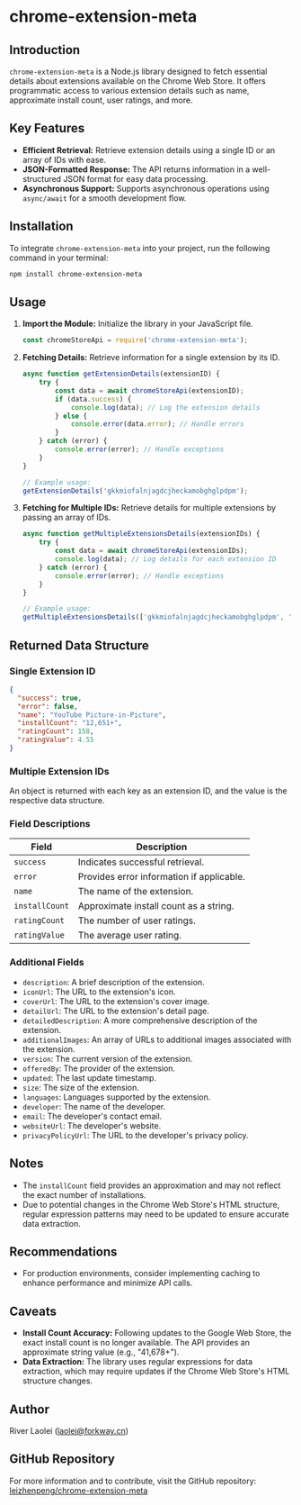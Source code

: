 
# **chrome-extension-meta**

## Introduction

`chrome-extension-meta` is a Node.js library designed to fetch essential details about extensions available on the Chrome Web Store. It offers programmatic access to various extension details such as name, approximate install count, user ratings, and more.

## Key Features

- **Efficient Retrieval:** Retrieve extension details using a single ID or an array of IDs with ease.
- **JSON-Formatted Response:** The API returns information in a well-structured JSON format for easy data processing.
- **Asynchronous Support:** Supports asynchronous operations using `async/await` for a smooth development flow.

## Installation

To integrate `chrome-extension-meta` into your project, run the following command in your terminal:

```bash
npm install chrome-extension-meta
```

## Usage

1. **Import the Module:**
   Initialize the library in your JavaScript file.

   ```javascript
   const chromeStoreApi = require('chrome-extension-meta');
   ```

2. **Fetching Details:**
   Retrieve information for a single extension by its ID.

   ```javascript
   async function getExtensionDetails(extensionID) {
       try {
           const data = await chromeStoreApi(extensionID);
           if (data.success) {
               console.log(data); // Log the extension details
           } else {
               console.error(data.error); // Handle errors
           }
       } catch (error) {
           console.error(error); // Handle exceptions
       }
   }

   // Example usage:
   getExtensionDetails('gkkmiofalnjagdcjheckamobghglpdpm');
   ```

3. **Fetching for Multiple IDs:**
   Retrieve details for multiple extensions by passing an array of IDs.

   ```javascript
   async function getMultipleExtensionsDetails(extensionIDs) {
       try {
           const data = await chromeStoreApi(extensionIDs);
           console.log(data); // Log details for each extension ID
       } catch (error) {
           console.error(error); // Handle exceptions
       }
   }

   // Example usage:
   getMultipleExtensionsDetails(['gkkmiofalnjagdcjheckamobghglpdpm', 'cfidkbgamfhdgmedldkagjopnbobdmdn']);
   ```

## Returned Data Structure

### Single Extension ID

```json
{
  "success": true,
  "error": false,
  "name": "YouTube Picture-in-Picture",
  "installCount": "12,651+",
  "ratingCount": 158,
  "ratingValue": 4.55
}
```

### Multiple Extension IDs

An object is returned with each key as an extension ID, and the value is the respective data structure.

### Field Descriptions

| Field             | Description                            |
|------------------|----------------------------------------|
| `success`        | Indicates successful retrieval.          |
| `error`          | Provides error information if applicable. |
| `name`           | The name of the extension.               |
| `installCount`    | Approximate install count as a string.    |
| `ratingCount`     | The number of user ratings.              |
| `ratingValue`     | The average user rating.                 |

### Additional Fields

- `description`: A brief description of the extension.
- `iconUrl`: The URL to the extension's icon.
- `coverUrl`: The URL to the extension's cover image.
- `detailUrl`: The URL to the extension's detail page.
- `detailedDescription`: A more comprehensive description of the extension.
- `additionalImages`: An array of URLs to additional images associated with the extension.
- `version`: The current version of the extension.
- `offeredBy`: The provider of the extension.
- `updated`: The last update timestamp.
- `size`: The size of the extension.
- `languages`: Languages supported by the extension.
- `developer`: The name of the developer.
- `email`: The developer's contact email.
- `websiteUrl`: The developer's website.
- `privacyPolicyUrl`: The URL to the developer's privacy policy.

## Notes

- The `installCount` field provides an approximation and may not reflect the exact number of installations.
- Due to potential changes in the Chrome Web Store's HTML structure, regular expression patterns may need to be updated to ensure accurate data extraction.

## Recommendations

- For production environments, consider implementing caching to enhance performance and minimize API calls.

## Caveats

- **Install Count Accuracy:** Following updates to the Google Web Store, the exact install count is no longer available. The API provides an approximate string value (e.g., "41,678+").
- **Data Extraction:** The library uses regular expressions for data extraction, which may require updates if the Chrome Web Store's HTML structure changes.

## Author

River Laolei (laolei@forkway.cn)

## GitHub Repository

For more information and to contribute, visit the GitHub repository: [leizhenpeng/chrome-extension-meta](https://github.com/leizhenpeng/chrome-extension-meta)
